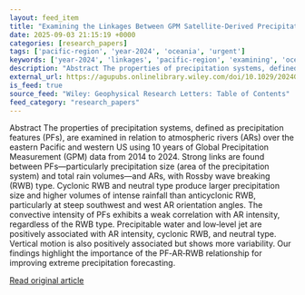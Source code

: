```yaml
---
layout: feed_item
title: "Examining the Linkages Between GPM Satellite‐Derived Precipitation Features Associated With Atmospheric Rivers and Rossby Wave Breaking"
date: 2025-09-03 21:15:19 +0000
categories: [research_papers]
tags: ['pacific-region', 'year-2024', 'oceania', 'urgent']
keywords: ['year-2024', 'linkages', 'pacific-region', 'examining', 'oceania', 'urgent', 'between']
description: "Abstract The properties of precipitation systems, defined as precipitation features (PFs), are examined in relation to atmospheric rivers (ARs) over the east..."
external_url: https://agupubs.onlinelibrary.wiley.com/doi/10.1029/2024GL112943?af=R
is_feed: true
source_feed: "Wiley: Geophysical Research Letters: Table of Contents"
feed_category: "research_papers"
---
```


Abstract The properties of precipitation systems, defined as precipitation features (PFs), are examined in relation to atmospheric rivers (ARs) over the eastern Pacific and western US using 10 years of Global Precipitation Measurement (GPM) data from 2014 to 2024. Strong links are found between PFs—particularly precipitation size (area of the precipitation system) and total rain volumes—and ARs, with Rossby wave breaking (RWB) type. Cyclonic RWB and neutral type produce larger precipitation size and higher volumes of intense rainfall than anticyclonic RWB, particularly at steep southwest and west AR orientation angles. The convective intensity of PFs exhibits a weak correlation with AR intensity, regardless of the RWB type. Precipitable water and low‐level jet are positively associated with AR intensity, cyclonic RWB, and neutral type. Vertical motion is also positively associated but shows more variability. Our findings highlight the importance of the PF‐AR‐RWB relationship for improving extreme precipitation forecasting.

[Read original article](https://agupubs.onlinelibrary.wiley.com/doi/10.1029/2024GL112943?af=R)
